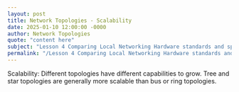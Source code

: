```yaml
---
layout: post
title: Network Topologies - Scalability
date: 2025-01-10 12:00:00 -0000
author: Network Topologies
quote: "content here"
subject: "Lesson 4 Comparing Local Networking Hardware standards and specifications"
permalink: "/Lesson 4 Comparing Local Networking Hardware standards and specifications/Network Topologies/Network Topologies - Scalability"
---
```


Scalability: Different topologies have different capabilities to grow. Tree and star topologies are generally more scalable than bus or ring topologies.
